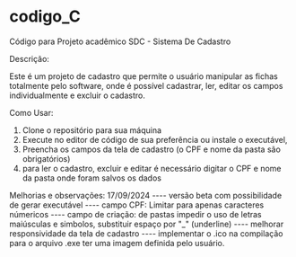 # codigo_C
 Código para Projeto acadêmico 
 SDC - Sistema De Cadastro 

Descrição:

Este é um projeto de cadastro que permite o usuário manipular as fichas totalmente pelo software,
onde é possível cadastrar, ler, editar os campos individualmente e excluir o cadastro.

Como Usar:

1. Clone o repositório para sua máquina
2. Execute no editor de código de sua preferência ou instale o executável, 
3. Preencha os campos da tela de cadastro (o CPF e nome da pasta são obrigatórios)
4. para ler o cadastro, excluir e editar é necessário digitar o CPF e nome da pasta onde foram salvos os dados
 


Melhorias e observações:
17/09/2024
---- versão beta com possibilidade de gerar executável
---- campo CPF: Limitar para apenas caracteres númericos
---- campo de criação: de pastas impedir o uso de letras maiúsculas e simbolos, substituir espaço por "_" (underline)
---- melhorar responsividade da tela de cadastro
---- implementar o .ico na compilação para o arquivo .exe ter uma imagem definida pelo usuário.


